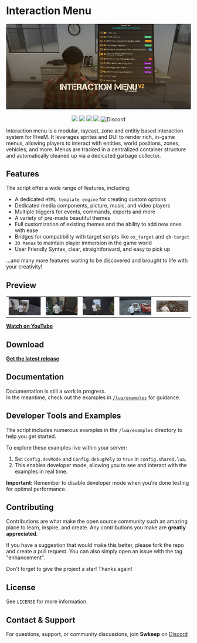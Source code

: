 # Interaction Menu

<center>
    <img src=".github/images/interaction-menu-v2.jpg" />
</center>

<center>

![](https://img.shields.io/github/v/release/swkeep/interaction-menu?logo=github&style=for-the-badge)
![](https://img.shields.io/github/downloads/swkeep/interaction-menu/total?logo=github&style=for-the-badge)
![](https://img.shields.io/github/downloads/swkeep/interaction-menu/latest/total?logo=github&style=for-the-badge)
![](https://img.shields.io/github/stars/swkeep/interaction-menu?logo=github&style=for-the-badge)
![Discord](https://img.shields.io/discord/988158464276693012?logo=discord&style=for-the-badge)

</center>


Interaction menu is a modular, raycast, zone and entitiy based interaction system for FiveM. It leverages sprites and DUI to render rich, in-game menus, allowing players to interact with entities, world positions, zones, vehicles, and more. Menus are tracked in a centralized container structure and automatically cleaned up via a dedicated garbage collector.

## Features

The script offer a wide range of features, including:

* A dedicated `HTML template engine` for creating custom options
* Dedicated media components, picture, music, and video players
* Multiple triggers for events, commands, exports and more
* A variety of pre-made beautiful themes
* Full customization of existing themes and the ability to add new ones with ease
* Bridges for compatibility with target scripts like `ox_target` and `qb-target`
* `3D Menus` to maintain player immersion in the game world
* User Friendly Syntax, clear, straightforward, and easy to pick up

…and many more features waiting to be discovered and brought to life with your creativity!

## Preview

<center>

<table>
<tr>
    <td align="center">
        <img src=".github/images/preview_1.jpg" alt="Preview 1" />
    </td>
    <td align="center">
        <img src=".github/images/preview_2.jpg" alt="Preview 2" />
    </td>
    <td align="center">
        <img src=".github/images/preview_4.jpg" alt="Preview 4" />
    </td>
    <td align="center">
        <img src=".github/images/preview_5.jpg" alt="Preview 5" />
    </td>
    <td align="center">
        <img src=".github/images/preview_3.jpg" alt="Preview 3" />
    </td>
</tr>
</table>

</center>

**[Watch on YouTube](https://www.youtube.com/watch?v=7ylxnj4HC5A)**

## Download

**[Get the latest release](https://github.com/swkeep/interaction-menu/releases/latest)**

## Documentation

Documentation is still a work in progress.  
In the meantime, check out the examples in [`/lua/examples`](./lua/examples) for guidance.

## Developer Tools and Examples

The script includes numerous examples in the `/lua/examples` directory to help you get started.

To explore these examples live within your server:
1. Set `Config.devMode` and `Config.debugPoly` to `true` in `config.shared.lua`.
2. This enables developer mode, allowing you to see and interact with the examples in real time.

**Important:** Remember to disable developer mode when you're done testing for optimal performance.

<!-- CONTRIBUTING -->
## Contributing

Contributions are what make the open source community such an amazing place to learn, inspire, and create. Any contributions you make are **greatly appreciated**.

If you have a suggestion that would make this better, please fork the repo and create a pull request. You can also simply open an issue with the tag "enhancement".

Don't forget to give the project a star! Thanks again!

<!-- LICENSE -->
## License

See `LICENSE` for more information.

<!-- CONTACT -->
## Contact & Support

For questions, support, or community discussions, join **Swkeep** on [Discord](https://discord.gg/ccMArCwrPV) 
